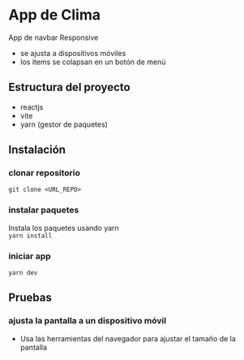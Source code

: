# App de Clima
App de navbar Responsive
+ se ajusta a dispositivos móviles
+ los items se colapsan en un botón de menú

## Estructura del proyecto  
+ reactjs  
+ vite  
+ yarn (gestor de paquetes)  


## Instalación  

### clonar repositorio
`git clone <URL_REPO>`  

### instalar paquetes  
Instala los paquetes usando yarn  
`yarn install`

### iniciar app  
`yarn dev`


## Pruebas  

### ajusta la pantalla a un dispositivo móvil
+ Usa las herramientas del navegador para ajustar el tamaño de la pantalla
